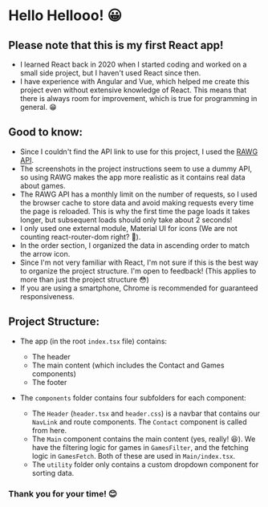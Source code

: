 # Hello Hellooo! 😀

## Please note that this is my first React app!

- I learned React back in 2020 when I started coding and worked on a small side project, but I haven't used React since then.
- I have experience with Angular and Vue, which helped me create this project even without extensive knowledge of React. This means that there is always room for improvement, which is true for programming in general. 😁

## Good to know:

- Since I couldn't find the API link to use for this project, I used the [RAWG API](https://rawg.io/apidocs).
- The screenshots in the project instructions seem to use a dummy API, so using RAWG makes the app more realistic as it contains real data about games.
- The RAWG API has a monthly limit on the number of requests, so I used the browser cache to store data and avoid making requests every time the page is reloaded. This is why the first time the page loads it takes longer, but subsequent loads should only take about 2 seconds!
- I only used one external module, Material UI for icons (We are not counting react-router-dom right? 🤣).
- In the order section, I organized the data in ascending order to match the arrow icon.
- Since I'm not very familiar with React, I'm not sure if this is the best way to organize the project structure. I'm open to feedback! (This applies to more than just the project structure 😳)
- If you are using a smartphone, Chrome is recommended for guaranteed responsiveness.

## Project Structure:

- The app (in the root `index.tsx` file) contains:

  - The header
  - The main content (which includes the Contact and Games components)
  - The footer

- The `components` folder contains four subfolders for each component:
  - The `Header` (`header.tsx` and `header.css`) is a navbar that contains our `NavLink` and route components. The `Contact` component is called from here.
  - The `Main` component contains the main content (yes, really! 😆). We have the filtering logic for games in `GamesFilter`, and the fetching logic in `GamesFetch`. Both of these are used in `Main/index.tsx`.
  - The `utility` folder only contains a custom dropdown component for sorting data.

### Thank you for your time! 😊
